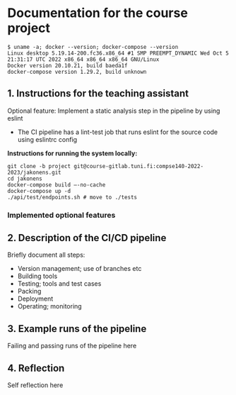 # Documentation for the course project

```
$ uname -a; docker --version; docker-compose --version
Linux desktop 5.19.14-200.fc36.x86_64 #1 SMP PREEMPT_DYNAMIC Wed Oct 5 21:31:17 UTC 2022 x86_64 x86_64 x86_64 GNU/Linux
Docker version 20.10.21, build baeda1f
docker-compose version 1.29.2, build unknown
```

## 1. Instructions for the teaching assistant
Optional feature: Implement a static analysis step in the pipeline by using eslint 
  - The CI pipeline has a lint-test job that runs eslint for the source code using eslintrc config 

**Instructions for running the system locally:**
```
git clone -b project git@course-gitlab.tuni.fi:compse140-2022-2023/jakonens.git 
cd jakonens
docker-compose build –-no-cache
docker-compose up -d
./api/test/endpoints.sh # move to ./tests
```

### Implemented optional features

## 2. Description of the CI/CD pipeline
Briefly document all steps:
- Version management; use of branches etc
- Building tools
- Testing; tools and test cases
- Packing
- Deployment
- Operating; monitoring

## 3. Example runs of the pipeline
Failing and passing runs of the pipeline here

## 4. Reflection
Self reflection here
